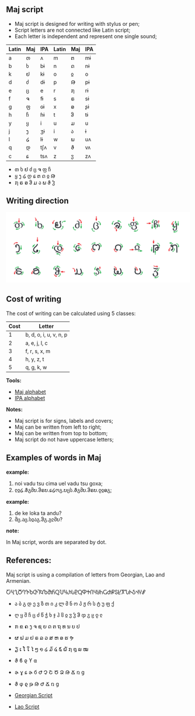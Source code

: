 ## Maj script

* Maj script is designed for writing with stylus or pen;
* Script letters are not connected like Latin script;
* Each letter is independent and represent one single sound;

Latin | Maj| IPA  | Latin | Maj | IPA 
------|----|------|-------|-----|--------
  a   | თ  | ʌ    | m     | ຕ   | mɨ
  b   | ხ  | bɨ   | n     | ດ   | nɨ  
  k   | ຢ  | kɨ   | o     | ჲ   | o    
  d   | ძ  | dɨ   | p     | Թ   | pɨ  
  e   | ც  | e    | r     | ໗   | rɨ  
  f   | ຈ  | fɨ   | s     | ຣ   | sɨ  
  g   | ფ  | ɢɨ   | x     | ອ   | ʂɨ  
  h   | ჩ  | ɦɨ   | t     | ჵ   | tɨ  
  y   | ყ  | i    | u     | ມ   | u   
  j   | ງ  | ʒɨ   | i     | ა   | ɨ
  l   | ໒  | lɨ   | w     | ພ   | uʌ 
  q   | დ  | tʃʌ  | v     | ϑ   | vʌ
  c   | ɕ  | tsʌ  | z     | ჳ   | zʌ        



* თ ხ ຢ ძ ც ຈ ფ ჩ 
* ყ ງ ໒  დ ɕ ຕ ດ ჲ Թ 
* ໗ ຣ ອ ჵ ມ ა ພ ϑ ჴ   


## Writing direction

<img src="script.png" alt="Maj Script" width="600"></img>

## Cost of writing

The cost of writing can be calculated using 5 classes:


Cost |  Letter
-----|----------------------------
  1  |b, d, o, i, u, v, n, p 
  2  |a, e, j, l, c  
  3  |f, r, s, x, m 
  4  |h, y, z, t
  5  |q, g, k, w 

**Tools:**  
  
* [Maj alphabet](https://lingojam.com/MajAlphabet)
* [IPA alphabet](http://www.internationalphoneticalphabet.org/ipa-sounds/ipa-chart-with-sounds/)
  
**Notes:**

* Maj script is for signs, labels and covers;
* Maj can be written from left to right;
* Maj can be written from top to bottom;
* Maj script do not have uppercase letters;  

## Examples of words in Maj

**example:**

1. noi vadu tsu cima uel vadu tsu goxa;
2. ჺჲ໒.ϑგმບ.ჵຣບ.ɕ໒ოგ.ບცს.ϑგმບ.ჵຣບ.ჹჲອგ;

**example:**

1. de ke loka ta andu?
2. მც.აც.სჲაგ.ჵგ.გჺმບ?

**note:**

In Maj script, words are separated by dot.
 

## References:

Maj script is using a compilation of letters from Georgian, Lao and Armenian.

ႠႡႢႣႤႥႦႧႨႩႪႫႬႭႮႯႰႱႲႳႴႵႶႷႸႹႺႻႼႽႾႿჀჁჂჃჄჅ

* ა ბ გ დ ე ვ ზ თ ი კ ლ მ ნ ო პ ჟ რ ს ტ უ ფ ქ 
* ღ ყ შ ჩ ც ძ წ ჭ ხ ჯ ჰ ჱ ჲ ჳ ჴ ჵ ჶ ჷ ჸ ჹ ჺ
* ກ ຂ ຄ ງ ຈ ຊ ຍ ດ ຕ ຖ ທ ນ ບ ປ 
* ຜ ຟ ມ ຢ ຣ ລ ວ ສ ຫ ອ ຮ ຯ
* ຽ ເ ໂ ໃ ໄ ໆ ໑ ໒ ໓ ໔ ໕ ໖ ໗ ໘ ໙ ໝ 
* ϑ ϐ ϱ ϒ ⍺
* ɚ ɣ ɕ ɚ б Ժ Չ Շ Ծ Ձ Թ Ճ ռ ց
* ϑ φ ϱ թ Թ Ժ Ճ ռ ց


* [Georgian Script](https://en.wikipedia.org/wiki/Georgian_scripts)  
* [Lao Script](https://en.wikipedia.org/wiki/Lao_script)
  
